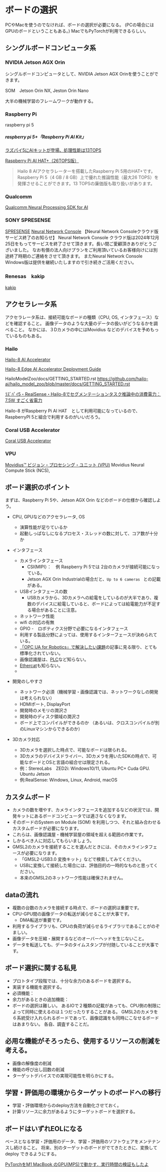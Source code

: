 # ボードの選択
PCやMacを使うのでなければ、ボードの選択が必要になる。
(PCの場合にはGPUのボードということもある。)
MacでもPyTorchが利用できるらしい。

## シングルボードコンピュータ系
### NVIDIA Jetson AGX Orin
シングルボードコンピュータとして、NVIDIA Jetson AGX Orinを使うことができます。

SOM　Jetson Orin NX, Jeston Orin Nano

大半の機械学習のフレームワークが動作する。

### Raspberry Pi
raspberry pi 5 

##### raspberry pi 5+「Raspberry Pi AI Kit」
[ラズパイ5にAIキットが登場、処理性能は13TOPS](https://monoist.itmedia.co.jp/mn/articles/2406/05/news086.html)

[Raspberry Pi AI HAT+（26TOPS版）](https://www.switch-science.com/products/9999?srsltid=AfmBOopiZbk5tXGoCWj10eUNKbUeegZq9smK_GoK_DjphtTRUAyFLrsJ)
> Hailo 8 AIアクセラレーターを搭載したRaspberry Pi 5用のHAT+です。Raspberry Pi 5（4 GB / 8 GB）上で優れた推論性能（最大26 TOPS）を発揮させることができます。13 TOPSの廉価版も取り扱いがあります。



### Qualcomm
[Qualcomm Neural Processing SDK for AI](https://www.qualcomm.com/developer/software/neural-processing-sdk-for-ai)

### SONY SPRESENSE
[SPRESENSE](https://www.sony-semicon.com/ja/products/spresense/index.html)
[Neural Network Console](https://dl.sony.com/ja/)
【Neural Network Consoleクラウド版サービス終了のお知らせ】
Neural Network Console クラウド版は2024年12月25日をもってサービスを終了させて頂きます。長い間ご愛顧頂きありがとうございました。
なお有償の法人向けプランをご利用頂いているお客様向けには別途終了時期のご連絡をさせて頂きます。
またNeural Network Console Windows版は提供を継続いたしますので引き続きご活用ください。

### Renesas　kakip
[kakip](https://www.kakip.ai/)

## アクセラレータ系
アクセラレータ系は、接続可能なボードの種類（CPU, OS, インタフェース）などを確認すること。
画像データのような大量のデータの扱いがどうなるかを調べること。
なかには、３Dカメラの中にはMovidius などのデバイスを予めもっているものもある。
### Hailo
[Hailo-8 AI Accelerator](https://hailo.ai/ja/products/ai-accelerators/hailo-8-ai-accelerator/)

[Hailo-8 Edge AI Accelerator Deployment Guide](https://tlab.hongo.wide.ad.jp/2024/03/04/hailo-8-edge-ai-accelerator-deployment-guide/)

HailoModelZoo/docs/GETTING_STARTED.rst
https://github.com/hailo-ai/hailo_model_zoo/blob/master/docs/GETTING_STARTED.rst


[ﾗｽﾞﾊﾟｲ5・RealSense・Hailo-8でセグメンテーションタスク推論中の消費電力：7.5W
すごく省電力](https://x.com/Ray255Ar/status/1798686519571669354)


Hailo-8 がRaspberry Pi AI HAT　として利用可能になっているので、RaspberryPI 5と組合で利用するのがいいだろう。

### Coral USB Accelerator
[Coral USB Accelerator](https://coral.ai/products/accelerator/)

### VPU
[Movidius™ ビジョン・プロセシング・ユニット (VPU)](https://www.intel.co.jp/content/www/jp/ja/products/details/processors/movidius-vpu.html)
Movidius Neural Compute Stick (NCS),


## ボード選択のポイント
まずは、Raspberry Pi 5や、Jetson AGX Orin などのボードの仕様から確認しよう。

- CPU, GPUなどのアクセラレータ, OS
  - 演算性能が足りているか
  - 起動しっぱなしになるプロセス・スレッドの数に対して、コア数が十分か
- インタフェース
  - カメラインタフェース
    - CSI(MIPI）：　例 Raspberry Pi 5では 2台のカメラが接続可能になっている。
    - Jetson AGX Orin Industrialの場合だと、`Up to 6 cameras ` との記載がある。
  - USBインタフェースの数
    - USBカメラから、3Dカメラへの給電をしているのが大半であり、複数のデバイスに給電していると、ボードによっては給電能力が不足する場合があることに注意。
  - ネットワーク性能
  - wifi の対応の有無
  - GPIO
-　ロボティクス分野で必要になるインタフェース
  - 利用する製品分野によっては、使用するインターフェースが決められている。
  - [「OPC UA for Robotics」で解決したい課題](https://monoist.itmedia.co.jp/mn/articles/2003/25/news006_2.html)の記事に見る限り、とても標準化されていない。
  - 画像認識屋は、[PLC](https://www.fa.omron.co.jp/product/special/library/robotics/plc/)など知らない。
  - [Ethercat](https://www.macnica.co.jp/business/semiconductor/articles/texas_instruments/125025/)も知らない。
  - 
- 開発のしやすさ
  - ネットワーク必須（機械学習・画像認識では、ネットワークなしの開発は考えられない）
  - HDMIポート, DisplayPort
  - 開発時のメモリの潤沢さ
  - 開発時のディスク領域の潤沢さ
  - ボード上でコンパイルができるのか （あるいは、クロスコンパイルが別のLinuxマシンからできるのか）

- 3Dカメラ対応
  - 3Dカメラを選択した時点で、可能なボードは限られる。
  - 3Dカメラのデバイスドライバー、3Dカメラを用いたSDKの時点で、可能なボードとOSと言語の組合せは限定される。
  - 例：StereoLabs　ZED2i: Windows10/11, Ubuntu PC+ Cuda GPU. Ubuntu Jetson 
  - 例:RealSense: Windows, Linux, Android, macOS 

## カスタムボード
- カメラの数を増やす、カメラインタフェースを追加するなどの状況では、開発キットにあるボードコンピュータでは適さなくなります。
- そのボードのSystem on Module (SOM) を利用しつつ、それと組み合わせるカスタムボードが必要になります。
- これらは、画像認識屋・機械学習屋の領域を超える範囲の作業です。
- しかるべき人に対応してもらいましょう。
- GMSL2のカメラを接続することを選んだときには、そのカメラインタフェースが必要になります。
  - 「GMSL2-USB3.0 変換キット」などで検索してみてください。
  - USBに変換して接続した場合には、評価目的の一時的なものと思ってください。
  - 本来のGMSL2のネットワーク性能は確保されません。

## dataの流れ
- 複数の台数のカメラを接続する時点で、ボードの選択は重要です。
- CPU-GPU間の画像データの転送が減らせることが大事です。
  - DMA転送が重要です。
- 利用するライブラリも、CPUの負荷が減らせるライブラリであることがのぞましい。
- 画像データを圧縮・展開するなどのオーバーヘッドを生じないこと。
- データを転送しても、データのタイムスタンプが付随していることが大事です。

## ボード選択に関する私見
- プロトタイプ段階では、十分な余力のあるボードを選択する。
- 実装する機能を選択する。
- 必須機能：
- 余力があるときの追加機能：
- ボードの選択は難しい。
あるIOで２種類の記載があっても、CPU側の制限によって同時に使えるのは１つだったりすることがある。
GMSL2のカメラを６系統受け入れられるボードであって、画像認識をも同時にこなせるボードはあまりない。
各自、調査することだ。

## 必用な機能がそろったら、使用するリソースの削減を考える。
- 画像の解像度の削減
- 機能の呼び出し回数の削減
- ターゲットデバイスでの実現可能性を明らかにする。

## 学習・評価用の環境からターゲットのボードへの移行
- 学習・評価環境からのdeploy方法を自動化させておく。
- 計算リソースに余力があるようにターゲットボードを選択する。

## ボードはいずれEOLになる
ベースとなる学習・評価用のデータ、学習・評価用のソフトウェアをメンテナンスし続けること。
将来、別のターゲットのボードがでてきたときに、変換してdeploy できるようにする。

[PyTorchをM1 MacBook のGPU(MPS)で動かす．実行時間の検証もしたよ](https://zenn.dev/hidetoshi/articles/20220731_pytorch-m1-macbook-gpu)
